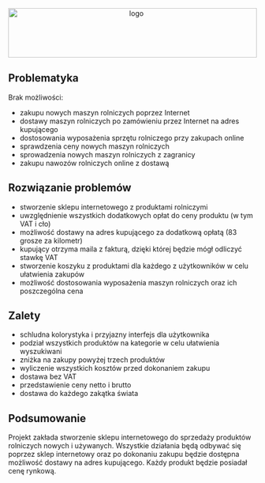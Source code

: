 <div align="center">
    <img src="github/logo.svg" width="100%" height="100px" alt="logo">
</div>

## Problematyka

Brak możliwości:

- zakupu nowych maszyn rolniczych poprzez Internet
- dostawy maszyn rolniczych po zamówieniu przez Internet na adres kupującego
- dostosowania wyposażenia sprzętu rolniczego przy zakupach online
- sprawdzenia ceny nowych maszyn rolniczych
- sprowadzenia nowych maszyn rolniczych z zagranicy
- zakupu nawozów rolniczych online z dostawą

## Rozwiązanie problemów

- stworzenie sklepu internetowego z produktami rolniczymi
- uwzględnienie wszystkich dodatkowych opłat do ceny produktu (w tym VAT i cło)
- możliwość dostawy na adres kupującego za dodatkową opłatą (83 grosze za kilometr)
- kupujący otrzyma maila z fakturą, dzięki której będzie mógł odliczyć stawkę VAT
- stworzenie koszyku z produktami dla każdego z użytkowników w celu ułatwienia zakupów
- możliwość dostosowania wyposażenia maszyn rolniczych oraz ich poszczególna cena

## Zalety

- schludna kolorystyka i przyjazny interfejs dla użytkownika
- podział wszystkich produktów na kategorie w celu ułatwienia wyszukiwani
- zniżka na zakupy powyżej trzech produktów
- wyliczenie wszystkich kosztów przed dokonaniem zakupu
- dostawa bez VAT
- przedstawienie ceny netto i brutto
- dostawa do każdego zakątka świata

## Podsumowanie

Projekt zakłada stworzenie sklepu internetowego do sprzedaży produktów rolniczych nowych i używanych. Wszystkie działania będą odbywać się poprzez sklep internetowy oraz po dokonaniu zakupu będzie dostępna możliwość dostawy na adres kupującego. Każdy produkt będzie posiadał cenę rynkową.
